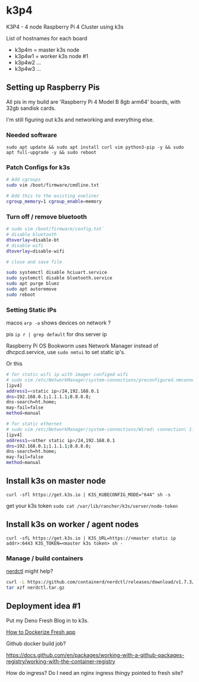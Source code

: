 # k3p4

K3P4 - 4 node Raspberry Pi 4 Cluster using k3s

List of hostnames for each board

- k3p4m = master k3s node
- k3p4w1 = worker k3s node #1
- k3p4w2 ...
- k3p4w3 ...

## Setting up Raspberry Pis

All pis in my build are 'Raspberry Pi 4 Model B 8gb arm64' boards, with 32gb sandisk cards.

I'm still figuring out k3s and networking and everything else.

### Needed software

`sudo apt update && sudo apt install curl vim python3-pip -y && sudo apt full-upgrade -y && sudo reboot`

### Patch Configs for k3s

```sh
# Add cgroups
sudo vim /boot/firmware/cmdline.txt

# Add this to the existing oneliner
cgroup_memory=1 cgroup_enable=memory
```

### Turn off / remove bluetooth

```sh
# sudo vim /boot/firmware/config.txt`
# disable bluetooth
dtoverlay=disable-bt
# disable wifi
dtoverlay=disable-wifi

# close and save file
```

```sh
sudo systemctl disable hciuart.service
sudo systemctl disable bluetooth.service
sudo apt purge bluez
sudo apt autoremove
sudo reboot
```

### Setting Static IPs

macos `arp -a` shows devices on network ?

pis `ip r | grep default` for dns server ip

<!-- # This didn't work because Raspberry Pi OS Bookworm uses Network Manager instead of dhcp
```sh
# sudo vim /etc/dhcpcd.conf

interface eth0
metric 300
static ip_address=192.168.0.40/24
static routers=192.168.0.1
static domain_name_servers=192.168.0.1

interface wlan0
metric 200
``` -->

Raspberry Pi OS Bookworm uses Network Manager instead of dhcpcd.service, use `sudo nmtui` to set static ip's.

Or this

```sh
# for static wifi ip with imager configed wifi
# sudo vim /etc/NetworkManager/system-connections/preconfigured.nmconnection
[ipv4]
address1=<static ip>/24,192.168.0.1
dns=192.168.0.1;1.1.1.1;8.8.8.8;
dns-search=ht.home;
may-fail=false
method=manual

# for static ethernet
# sudo vim /etc/NetworkManager/system-connections/Wired\ connection\ 1.nmconnection
[ipv4]
address1=<other static ip>/24,192.168.0.1
dns=192.168.0.1;1.1.1.1;8.8.8.8;
dns-search=ht.home;
may-fail=false
method=manual
```

## Install k3s on master node

`curl -sfl https://get.k3s.io | K3S_KUBECONFIG_MODE="644" sh -s`

get your k3s token `sudo cat /var/lib/rancher/k3s/server/node-token`

## Install k3s on worker / agent nodes

`curl -sfL https://get.k3s.io | K3S_URL=https://<master static ip addr>:6443 K3S_TOKEN=<master k3s token> sh -`

### Manage / build containers

[nerdctl](https://github.com/containerd/nerdctl) might help?

```sh
curl -L https://github.com/containerd/nerdctl/releases/download/v1.7.3/nerdctl-1.7.3-linux-amd64.tar.gz > nerdctl.tar.gz
tar xzf nerdctl.tar.gz
```

## Deployment idea #1

Put my Deno Fresh Blog in to k3s.

[How to Dockerize Fresh app](https://fresh.deno.dev/docs/concepts/deployment)

Github docker build job?

https://docs.github.com/en/packages/working-with-a-github-packages-registry/working-with-the-container-registry

How do ingress? Do I need an nginx ingress thingy pointed to fresh site?
